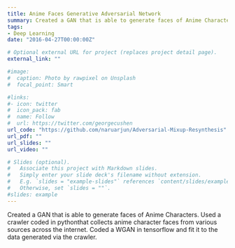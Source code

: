 ```yaml
---
title: Anime Faces Generative Adversarial Network 
summary: Created a GAN that is able to generate faces of Anime Characters. Used a crawler coded in pythonthat collects anime character faces from various sources across the internet. Coded a WGAN in tensorflow and fit it to the data generated via the crawler.
tags:
- Deep Learning
date: "2016-04-27T00:00:00Z"

# Optional external URL for project (replaces project detail page).
external_link: ""

#image:
#  caption: Photo by rawpixel on Unsplash
#  focal_point: Smart

#links:
#- icon: twitter
#  icon_pack: fab
#  name: Follow
#  url: https://twitter.com/georgecushen
url_code: "https://github.com/naruarjun/Adversarial-Mixup-Resynthesis"
url_pdf: ""
url_slides: ""
url_video: ""

# Slides (optional).
#   Associate this project with Markdown slides.
#   Simply enter your slide deck's filename without extension.
#   E.g. `slides = "example-slides"` references `content/slides/example-slides.md`.
#   Otherwise, set `slides = ""`.
#slides: example
---
```

Created a GAN that is able to generate faces of Anime Characters. Used a crawler coded in pythonthat collects anime character faces from various sources across the internet. Coded a WGAN in tensorflow and fit it to the data generated via the crawler.
